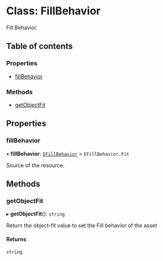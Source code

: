 # Class: FillBehavior

Fill Behavior.

## Table of contents

### Properties

- [fillBehavior](FillBehavior.md#fillbehavior)

### Methods

- [getObjectFit](FillBehavior.md#getobjectfit)

## Properties

### fillBehavior

• **fillBehavior**: [`EFillBehavior`](../enums/EFillBehavior.md) = `EFillBehavior.Fit`

Source of the resource.

## Methods

### getObjectFit

▸ **getObjectFit**(): `string`

Return the object-fit value to set the Fill behavior of the asset

#### Returns

`string`
